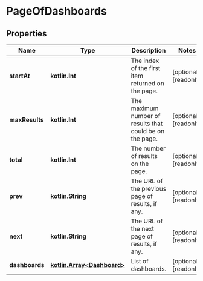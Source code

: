 
# PageOfDashboards

## Properties
Name | Type | Description | Notes
------------ | ------------- | ------------- | -------------
**startAt** | **kotlin.Int** | The index of the first item returned on the page. |  [optional] [readonly]
**maxResults** | **kotlin.Int** | The maximum number of results that could be on the page. |  [optional] [readonly]
**total** | **kotlin.Int** | The number of results on the page. |  [optional] [readonly]
**prev** | **kotlin.String** | The URL of the previous page of results, if any. |  [optional] [readonly]
**next** | **kotlin.String** | The URL of the next page of results, if any. |  [optional] [readonly]
**dashboards** | [**kotlin.Array&lt;Dashboard&gt;**](Dashboard.md) | List of dashboards. |  [optional] [readonly]



